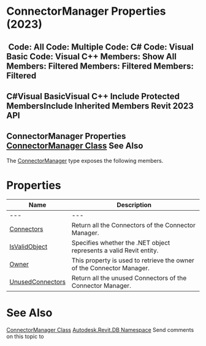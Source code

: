 # ConnectorManager Properties (2023)

﻿
 Code: All Code: Multiple Code: C# Code: Visual Basic Code: Visual C++  Members: Show All Members: Filtered Members: Filtered Members: Filtered   
---  
C#Visual BasicVisual C++
Include Protected MembersInclude Inherited Members
Revit 2023 API  
---  
ConnectorManager Properties  
[ConnectorManager Class](101a70f9-83f7-3fd1-746e-2c7b57d8b6fc.md "ConnectorManager Class") See Also  
---  
The [ConnectorManager](101a70f9-83f7-3fd1-746e-2c7b57d8b6fc.md "ConnectorManager Class") type exposes the following members.
# Properties
| Name | Description |
| --- | --- |
| --- | --- | --- |
| [Connectors](ddefb4b0-881a-bb7a-6824-c610ac2d293b.md "Connectors Property") | Return all the Connectors of the Connector Manager. |
| [IsValidObject](812472ec-32fd-41ba-9e29-fdffad114786.md "IsValidObject Property") | Specifies whether the .NET object represents a valid Revit entity. |
| [Owner](606dbe85-2985-88c2-823e-f1e84d348bb5.md "Owner Property") | This property is used to retrieve the owner of the Connector Manager. |
| [UnusedConnectors](1cb54fcb-75c5-d09b-f4c3-026146fbd455.md "UnusedConnectors Property") | Return all the unused Connectors of the Connector Manager. |

# See Also
[ConnectorManager Class](101a70f9-83f7-3fd1-746e-2c7b57d8b6fc.md "ConnectorManager Class")
[Autodesk.Revit.DB Namespace](87546ba7-461b-c646-cbb1-2cb8f5bff8b2.md "Autodesk.Revit.DB Namespace")
Send comments on this topic to 